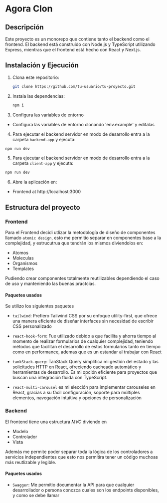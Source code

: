 # Agora Clon

## Descripción

Este proyecto es un monorepo que contiene tanto el backend como el frontend. El backend está construido con Node.js y TypeScript utilizando Express, mientras que el frontend está hecho con React y Next.js.

## Instalación y Ejecución

1. Clona este repositorio:

   ```bash
   git clone https://github.com/tu-usuario/tu-proyecto.git
   ```

2. Instala las dependencias:

   ```bash
   npm i
   ```

3. Configura las variables de entorno

- Configura las variables de entorno clonando 'env.example' y editalas

4. Para ejecutar el backend servidor en modo de desarrollo entra a la carpeta `backend-app` y ejecuta:

```bash
npm run dev
```

5. Para ejecutar el backend servidor en modo de desarrollo entra a la carpeta `client-app` y ejecuta:

```bash
npm run dev
```

6. Abre la aplicación en:

- Frontend at http://localhost:3000

## Estructura del proyecto

### Frontend

Para el Frontend decidi utlizar la metodología de diseño de componentes llamado `atomic design`, esto me permitio separar en componentes base a la complejidad, y estrucutrua que tendrán los mismos diviendolos en:

- Atomos
- Moleculas
- Organismos
- Templates

Pudiendo crear componentes totalmente reutilizables dependiendo el caso de uso y manteniendo las buenas practcias.

#### Paquetes usados

Se utilizo los siguientes paquetes

- `tailwind`: Prefiero Tailwind CSS por su enfoque utility-first, que ofrece una manera eficiente de diseñar interfaces sin necesidad de escribir CSS personalizado

- `react-hook-form`: Fue utilizado debido a que facilita y ahorra tiempo al momento de realizar formularios de cualquier complejidad, teniendo métodos que facilitan el desarrollo de estos formularios tanto en tiempo como en performance, ademas que es un estandar al trabajar con React

- `tankStack-query`: TanStack Query simplifica mi gestión del estado y las solicitudes HTTP en React, ofreciendo cacheado automático y herramientas de desarrollo. Es mi opción eficiente para proyectos que buscan una integración fluida con TypeScript.

- `react-multi-carousel` es mi elección para implementar carouseles en React, gracias a su fácil configuración, soporte para múltiples elementos, navegación intuitiva y opciones de personalización

### Backend

El frontend tiene una estructura _MVC_ diviendo en

- Modelo
- Controlador
- Vista

Además me permite poder separar toda la lógica de los controladores a servicios independientes que esto nos permitira tener un código muchoas más reutlizable y legible.

#### Paquetes usados

- `Swagger`: Me permitio documentar la API para que cualquier desarrollador o persona conozca cuales son los endpoints disponibles, y como se debe llamar
